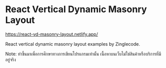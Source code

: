 # React Vertical Dynamic Masonry Layout

https://react-vd-masonry-layout.netlify.app/

React vertical dynamic masonry layout examples by Zinglecode.

Note: ทำขึ้นมาเพื่อการศึกษาทางการเขียนโปรแกรมเท่านั้น เนื้อหาบนเว็บไม่ใช่สินค้าหรือบริการที่มีอยู่จริง
